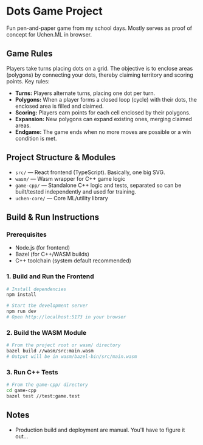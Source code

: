 # Dots Game Project

Fun pen-and-paper game from my school days. Mostly serves as proof of concept
for Uchen.ML in browser.

## Game Rules

Players take turns placing dots on a grid. The objective is to enclose areas (polygons) by connecting your dots, thereby claiming territory and scoring points. Key rules:

- **Turns:** Players alternate turns, placing one dot per turn.
- **Polygons:** When a player forms a closed loop (cycle) with their dots, the enclosed area is filled and claimed.
- **Scoring:** Players earn points for each cell enclosed by their polygons.
- **Expansion:** New polygons can expand existing ones, merging claimed areas.
- **Endgame:** The game ends when no more moves are possible or a win condition is met.

## Project Structure & Modules

- `src/` — React frontend (TypeScript). Basically, one big SVG.
- `wasm/` — Wasm wrapper for C++ game logic
- `game-cpp/` — Standalone C++ logic and tests, separated so can be built/tested independently and used for training.
- `uchen-core/` — Core ML/utility library

## Build & Run Instructions

### Prerequisites

- Node.js (for frontend)
- Bazel (for C++/WASM builds)
- C++ toolchain (system default recommended)

### 1. Build and Run the Frontend

```sh
# Install dependencies
npm install

# Start the development server
npm run dev
# Open http://localhost:5173 in your browser
```

### 2. Build the WASM Module

```sh
# From the project root or wasm/ directory
bazel build //wasm/src:main.wasm
# Output will be in wasm/bazel-bin/src/main.wasm
```

### 3. Run C++ Tests

```sh
# From the game-cpp/ directory
cd game-cpp
bazel test //test:game.test
```

## Notes

- Production build and deployment are manual. You'll have to figure it out...
